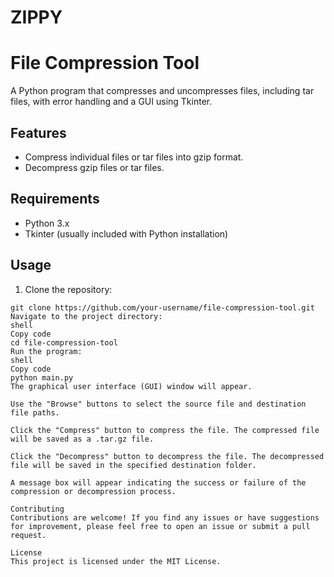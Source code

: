 # ZIPPY

# File Compression Tool

A Python program that compresses and uncompresses files, including tar files, with error handling and a GUI using Tkinter.

## Features

- Compress individual files or tar files into gzip format.
- Decompress gzip files or tar files.

## Requirements

- Python 3.x
- Tkinter (usually included with Python installation)

## Usage

1. Clone the repository:

```shell
git clone https://github.com/your-username/file-compression-tool.git
Navigate to the project directory:
shell
Copy code
cd file-compression-tool
Run the program:
shell
Copy code
python main.py
The graphical user interface (GUI) window will appear.

Use the "Browse" buttons to select the source file and destination file paths.

Click the "Compress" button to compress the file. The compressed file will be saved as a .tar.gz file.

Click the "Decompress" button to decompress the file. The decompressed file will be saved in the specified destination folder.

A message box will appear indicating the success or failure of the compression or decompression process.

Contributing
Contributions are welcome! If you find any issues or have suggestions for improvement, please feel free to open an issue or submit a pull request.

License
This project is licensed under the MIT License.

